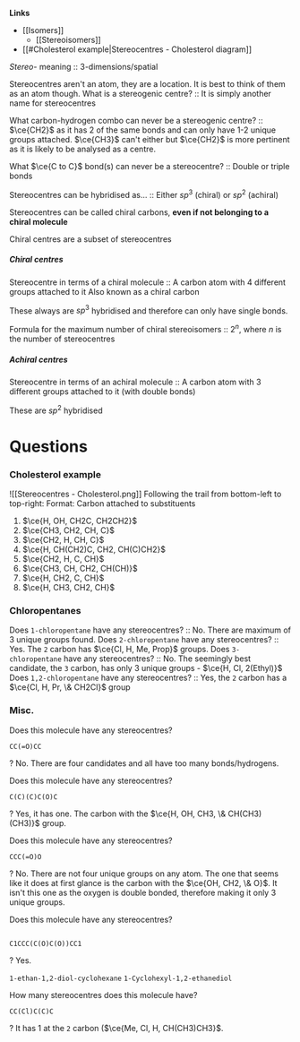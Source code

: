 **Links**
- [[Isomers]] 
	- [[Stereoisomers]] 
- [[#Cholesterol example|Stereocentres - Cholesterol diagram]]

*Stereo-* meaning :: 3-dimensions/spatial

Stereocentres aren't an atom, they are a location. It is best to think of them as an atom though.
What is a stereogenic centre? :: It is simply another name for stereocentres

What carbon-hydrogen combo can never be a stereogenic centre? :: $\ce{CH2}$ as it has 2 of the same bonds and can only have 1-2 unique groups attached. $\ce{CH3}$ can't either but $\ce{CH2}$ is more pertinent as it is likely to be analysed as a centre.

What $\ce{C to C}$ bond(s) can never be a stereocentre? :: Double or triple bonds

Stereocentres can be hybridised as... :: Either $sp^{3}$ (chiral) or $sp^{2}$ (achiral)

Stereocentres can be called chiral carbons, **even if not belonging to a chiral molecule**

Chiral centres are a subset of stereocentres
##### Chiral centres
Stereocentre in terms of a chiral molecule :: A carbon atom with 4 different groups attached to it
	Also known as a chiral carbon

These always are $sp^{3}$ hybridised and therefore can only have single bonds.

Formula for the maximum number of chiral stereoisomers  :: $2^{n}$, where $n$ is the number of stereocentres

##### Achiral centres
Stereocentre in terms of an achiral molecule :: A carbon atom with 3 different groups attached to it (with double bonds)

These are $sp^{2}$ hybridised


# Questions

### Cholesterol example
![[Stereocentres - Cholesterol.png]]
Following the trail from bottom-left to top-right:
Format: Carbon attached to substituents
1. $\ce{H, OH, CH2C, CH2CH2}$
2. $\ce{CH3, CH2, CH, C}$
3. $\ce{CH2, H, CH, C}$
4. $\ce{H, CH(CH2)C, CH2, CH(C)CH2}$
5. $\ce{CH2, H, C, CH}$
6. $\ce{CH3, CH, CH2, CH(CH)}$
7. $\ce{H, CH2, C, CH}$
8. $\ce{H, CH3, CH2, CH}$


### Chloropentanes
Does `1-chloropentane` have any stereocentres? :: No. There are maximum of 3 unique groups found.
Does `2-chloropentane` have any stereocentres? :: Yes. The `2` carbon has $\ce{Cl, H, Me, Prop}$ groups.
Does `3-chloropentane` have any stereocentres? :: No. The seemingly best candidate, the `3` carbon, has only 3 unique groups - $\ce{H, Cl, 2(Ethyl)}$
Does `1,2-chloropentane` have any stereocentres? :: Yes, the `2` carbon has a $\ce{Cl, H, Pr, \& CH2Cl}$ group

### Misc.
Does this molecule have any stereocentres?
```smiles
CC(=O)CC
```
?
No. There are four candidates and all have too many bonds/hydrogens.

Does this molecule have any stereocentres?
```smiles
C(C)(C)C(O)C
```
?
Yes, it has one. The carbon with the $\ce{H, OH, CH3, \& CH(CH3)(CH3)}$ group.

Does this molecule have any stereocentres?
```smiles
CCC(=O)O
```
?
No. There are not four unique groups on any atom. The one that seems like it does at first glance is the carbon with the $\ce{OH, CH2, \& O}$. 
It isn't this one as the oxygen is double bonded, therefore making it only 3 unique groups.

Does this molecule have any stereocentres?
```smiles

```
```smiles
C1CCC(C(O)C(O))CC1
```
?
Yes. 

`1-ethan-1,2-diol-cyclohexane`
`1-Cyclohexyl-1,2-ethanediol`



How many stereocentres does this molecule have?
```smiles
CC(Cl)C(C)C
```
?
It has 1 at the `2` carbon ($\ce{Me, Cl, H, CH(CH3)CH3}$.

